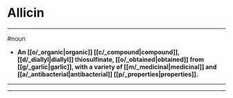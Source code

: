 # Allicin
---
#noun
- **An [[o/_organic|organic]] [[c/_compound|compound]], [[d/_diallyl|diallyl]] thiosulfinate, [[o/_obtained|obtained]] from [[g/_garlic|garlic]], with a variety of [[m/_medicinal|medicinal]] and [[a/_antibacterial|antibacterial]] [[p/_properties|properties]].**
---
---
